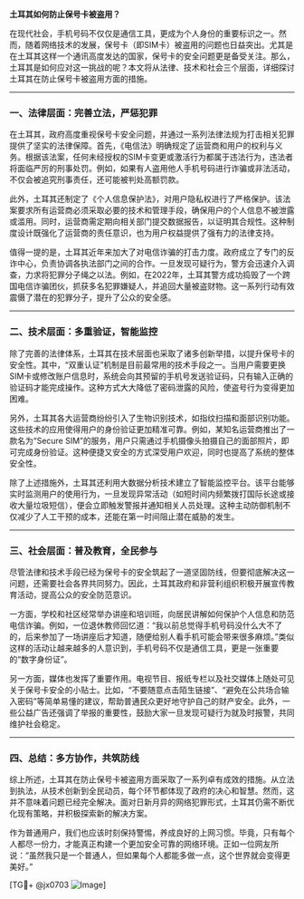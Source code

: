 **土耳其如何防止保号卡被盗用？**

在现代社会，手机号码不仅仅是通信工具，更成为个人身份的重要标识之一。然而，随着网络技术的发展，保号卡（即SIM卡）被盗用的问题也日益突出。尤其是在土耳其这样一个通讯高度发达的国家，保号卡的安全问题更是备受关注。那么，土耳其是如何应对这一挑战的呢？本文将从法律、技术和社会三个层面，详细探讨土耳其在防止保号卡被盗用方面的措施。

---

### **一、法律层面：完善立法，严惩犯罪**

在土耳其，政府高度重视保号卡安全问题，并通过一系列法律法规为打击相关犯罪提供了坚实的法律保障。首先，《电信法》明确规定了运营商和用户的权利与义务。根据该法案，任何未经授权的SIM卡变更或激活行为都属于违法行为，违法者将面临严厉的刑事处罚。例如，如果有人盗用他人手机号码进行诈骗或非法活动，不仅会被追究刑事责任，还可能被判处高额罚款。

此外，土耳其还制定了《个人信息保护法》，对用户隐私权进行了严格保护。该法案要求所有运营商必须采取必要的技术和管理手段，确保用户的个人信息不被泄露或滥用。同时，运营商需定期向相关部门提交数据报告，以证明其合规性。这种制度设计既强化了运营商的责任意识，也为用户权益提供了强有力的法律支持。

值得一提的是，土耳其近年来加大了对电信诈骗的打击力度。政府成立了专门的反诈中心，负责协调各执法部门之间的合作。一旦发现可疑行为，警方会迅速介入调查，力求将犯罪分子绳之以法。例如，在2022年，土耳其警方成功捣毁了一个跨国电信诈骗团伙，抓获多名犯罪嫌疑人，并追回大量被盗财物。这一系列行动有效震慑了潜在的犯罪分子，提升了公众的安全感。

---

### **二、技术层面：多重验证，智能监控**

除了完善的法律体系，土耳其在技术层面也采取了诸多创新举措，以提升保号卡的安全性。其中，“双重认证”机制是目前最常用的技术手段之一。当用户需要更换SIM卡或修改账户信息时，系统会向其预留的手机号发送验证码，只有输入正确的验证码才能完成操作。这种方式大大降低了密码泄露的风险，使盗号行为变得更加困难。

另外，土耳其各大运营商纷纷引入了生物识别技术，如指纹扫描和面部识别功能。这些技术的应用使得用户的身份验证更加精准可靠。例如，某知名运营商推出了一款名为“Secure SIM”的服务，用户只需通过手机摄像头拍摄自己的面部照片，即可完成身份验证。这种便捷又安全的方式深受用户欢迎，同时也提高了系统的整体安全性。

除了上述措施外，土耳其还利用大数据分析技术建立了智能监控平台。该平台能够实时监测用户的使用行为，一旦发现异常活动（如短时间内频繁拨打国际长途或接收大量垃圾短信），便会立即触发警报并通知相关人员处理。这种主动防御机制不仅减少了人工干预的成本，还能在第一时间阻止潜在威胁的发生。

---

### **三、社会层面：普及教育，全民参与**

尽管法律和技术手段已经为保号卡的安全筑起了一道坚固防线，但要彻底解决这一问题，还需要社会各界共同努力。因此，土耳其政府和非营利组织积极开展宣传教育活动，提高公众的安全防范意识。

一方面，学校和社区经常举办讲座和培训班，向居民讲解如何保护个人信息和防范电信诈骗。例如，一位退休教师回忆道：“我以前总觉得手机号码没什么大不了的，后来参加了一场讲座后才知道，随便给别人看手机可能会带来很多麻烦。”类似这样的活动让越来越多的人意识到，手机号码不仅是通信工具，更是一张重要的“数字身份证”。

另一方面，媒体也发挥了重要作用。电视节目、报纸专栏以及社交媒体上随处可见关于保号卡安全的小贴士。比如，“不要随意点击陌生链接”、“避免在公共场合输入密码”等简单易懂的建议，帮助普通民众更好地守护自己的财产安全。此外，一些公益广告还强调了举报的重要性，鼓励大家一旦发现可疑行为就及时报警，共同维护社会稳定。

---

### **四、总结：多方协作，共筑防线**

综上所述，土耳其在防止保号卡被盗用方面采取了一系列卓有成效的措施。从立法到执法，从技术创新到全民动员，每个环节都体现了政府的决心和智慧。然而，这并不意味着问题已经完全解决。面对日新月异的网络犯罪形式，土耳其仍需不断优化现有策略，并积极探索新的解决方案。

作为普通用户，我们也应该时刻保持警惕，养成良好的上网习惯。毕竟，只有每个人都尽一份力，才能真正构建一个更加安全可靠的网络环境。正如一位网友所说：“虽然我只是一个普通人，但如果每个人都能多做一点，这个世界就会变得更美好。”

[TG💪+ @jx0703 ![Image](https://github.com/user-attachments/assets/dbca1d08-cadb-493c-b0ec-ad6f7a83f270)]